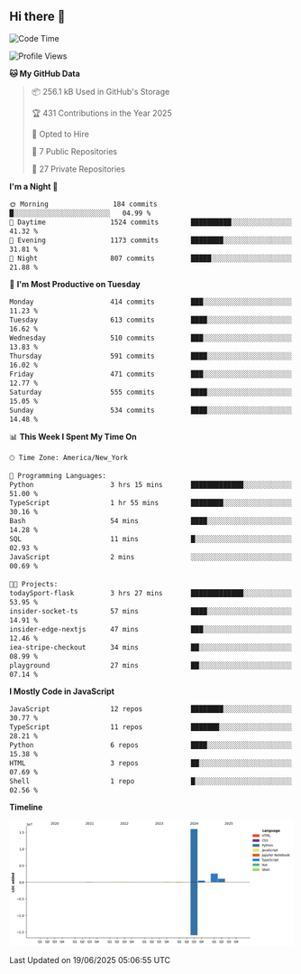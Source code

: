 ## Hi there 👋

<!--START_SECTION:waka-->
![Code Time](http://img.shields.io/badge/Code%20Time-342%20hrs%2013%20mins-blue)

![Profile Views](http://img.shields.io/badge/Profile%20Views-0-blue)

**🐱 My GitHub Data** 

> 📦 256.1 kB Used in GitHub's Storage 
 > 
> 🏆 431 Contributions in the Year 2025
 > 
> 💼 Opted to Hire
 > 
> 📜 7 Public Repositories 
 > 
> 🔑 27 Private Repositories 
 > 
**I'm a Night 🦉** 

```text
🌞 Morning                184 commits         █░░░░░░░░░░░░░░░░░░░░░░░░   04.99 % 
🌆 Daytime                1524 commits        ██████████░░░░░░░░░░░░░░░   41.32 % 
🌃 Evening                1173 commits        ████████░░░░░░░░░░░░░░░░░   31.81 % 
🌙 Night                  807 commits         █████░░░░░░░░░░░░░░░░░░░░   21.88 % 
```
📅 **I'm Most Productive on Tuesday** 

```text
Monday                   414 commits         ███░░░░░░░░░░░░░░░░░░░░░░   11.23 % 
Tuesday                  613 commits         ████░░░░░░░░░░░░░░░░░░░░░   16.62 % 
Wednesday                510 commits         ███░░░░░░░░░░░░░░░░░░░░░░   13.83 % 
Thursday                 591 commits         ████░░░░░░░░░░░░░░░░░░░░░   16.02 % 
Friday                   471 commits         ███░░░░░░░░░░░░░░░░░░░░░░   12.77 % 
Saturday                 555 commits         ████░░░░░░░░░░░░░░░░░░░░░   15.05 % 
Sunday                   534 commits         ████░░░░░░░░░░░░░░░░░░░░░   14.48 % 
```


📊 **This Week I Spent My Time On** 

```text
🕑︎ Time Zone: America/New_York

💬 Programming Languages: 
Python                   3 hrs 15 mins       █████████████░░░░░░░░░░░░   51.00 % 
TypeScript               1 hr 55 mins        ████████░░░░░░░░░░░░░░░░░   30.16 % 
Bash                     54 mins             ████░░░░░░░░░░░░░░░░░░░░░   14.28 % 
SQL                      11 mins             █░░░░░░░░░░░░░░░░░░░░░░░░   02.93 % 
JavaScript               2 mins              ░░░░░░░░░░░░░░░░░░░░░░░░░   00.69 % 

🐱‍💻 Projects: 
todaySport-flask         3 hrs 27 mins       █████████████░░░░░░░░░░░░   53.95 % 
insider-socket-ts        57 mins             ████░░░░░░░░░░░░░░░░░░░░░   14.91 % 
insider-edge-nextjs      47 mins             ███░░░░░░░░░░░░░░░░░░░░░░   12.46 % 
iea-stripe-checkout      34 mins             ██░░░░░░░░░░░░░░░░░░░░░░░   08.99 % 
playground               27 mins             ██░░░░░░░░░░░░░░░░░░░░░░░   07.14 % 
```

**I Mostly Code in JavaScript** 

```text
JavaScript               12 repos            ████████░░░░░░░░░░░░░░░░░   30.77 % 
TypeScript               11 repos            ███████░░░░░░░░░░░░░░░░░░   28.21 % 
Python                   6 repos             ████░░░░░░░░░░░░░░░░░░░░░   15.38 % 
HTML                     3 repos             ██░░░░░░░░░░░░░░░░░░░░░░░   07.69 % 
Shell                    1 repo              █░░░░░░░░░░░░░░░░░░░░░░░░   02.56 % 
```



**Timeline**

![Lines of Code chart](https://raw.githubusercontent.com/dikshithvishnu/dikshithvishnu/main/assets/bar_graph.png)


 Last Updated on 19/06/2025 05:06:55 UTC
<!--END_SECTION:waka-->
